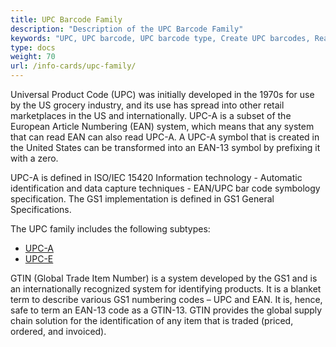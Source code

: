 ```yaml
---
title: UPC Barcode Family
description: "Description of the UPC Barcode Family"
keywords: "UPC, UPC barcode, UPC barcode type, Create UPC barcodes, Read UPC codes, what is UPC barcode, UPC-A, UPC-E, generate UPC barcode, 1D barcodes, linear barcodes, UPC generator, UPC reader, read UPC codes, scan UPC barcode, UPC family"
type: docs
weight: 70
url: /info-cards/upc-family/
---
```


Universal Product Code (UPC) was initially developed in the 1970s for use by the US grocery industry, and its use has spread into other retail marketplaces in the US and internationally. UPC-A is a subset of the European Article Numbering (EAN) system, which means that any system that can read EAN can also read UPC-A. A UPC-A symbol that is created in the United States can be transformed into an EAN-13 symbol by prefixing it with a zero.
  
UPC-A is defined in ISO/IEC 15420 Information technology - Automatic identification and data capture techniques - EAN/UPC bar code symbology specification. The GS1 implementation is defined in GS1 General Specifications.

The UPC family includes the following subtypes: 
- [UPC-A](/barcode/info-cards/upc-a/)
- [UPC-E](/barcode/info-cards/upc-e/)
  
GTIN (Global Trade Item Number) is a system developed by the GS1 and is an internationally recognized system for identifying products. It is a blanket term to describe various GS1 numbering codes – UPC and EAN. It is, hence, safe to term an EAN-13 code as a GTIN-13. GTIN provides the global supply chain solution for the identification of any item that is traded (priced, ordered, and invoiced).